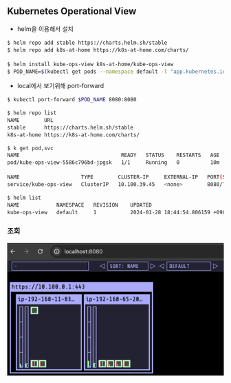 ## Kubernetes Operational View

- helm을 이용해서 설치

~~~sh
$ helm repo add stable https://charts.helm.sh/stable
$ helm repo add k8s-at-home https://k8s-at-home.com/charts/

$ helm install kube-ops-view k8s-at-home/kube-ops-view
$ POD_NAME=$(kubectl get pods --namespace default -l "app.kubernetes.io/name=kube-ops-view,app.kubernetes.io/instance=kube-ops-view" -o jsonpath="{.items[0].metadata.name}")
~~~



- local에서 보기위해 port-forward 

~~~sh
$ kubectl port-forward $POD_NAME 8080:8080
~~~



~~~sh
$ helm repo list
NAME       	URL
stable     	https://charts.helm.sh/stable
k8s-at-home	https://k8s-at-home.com/charts/
~~~



~~~sh
$ k get pod,svc
NAME                                 READY   STATUS    RESTARTS   AGE
pod/kube-ops-view-5586c796bd-jpgsk   1/1     Running   0          10m

NAME                    TYPE        CLUSTER-IP     EXTERNAL-IP   PORT(S)    AGE
service/kube-ops-view   ClusterIP   10.100.39.45   <none>        8080/TCP   10m
~~~



~~~sh
$ helm list
NAME         	NAMESPACE	REVISION	UPDATED                             	STATUS  	CHART              	APP VERSION
kube-ops-view	default  	1       	2024-01-28 18:44:54.806159 +0900 KST	deployed	kube-ops-view-1.2.2	20.4.0
~~~



### 조회

![스크린샷 2024-01-28 오후 6.51.27](img/01.png)






